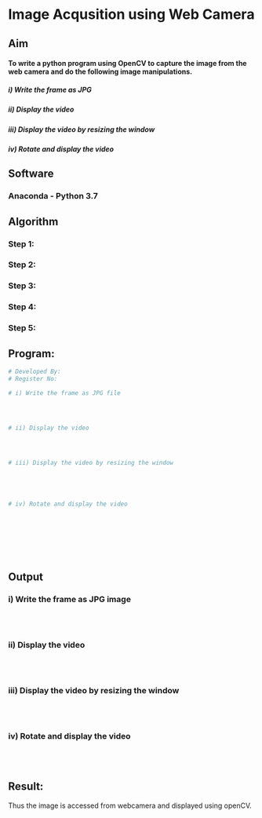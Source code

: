 # Image Acqusition using Web Camera
## Aim
 
#### To write a python program using OpenCV to capture the image from the web camera and do the following image manipulations.
##### i) Write the frame as JPG 
##### ii) Display the video 
##### iii) Display the video by resizing the window
##### iv) Rotate and display the video

## Software 

### Anaconda - Python 3.7

## Algorithm

### Step 1:



### Step 2:



### Step 3:



### Step 4:



### Step 5:



## Program:
``` Python
# Developed By:
# Register No:

# i) Write the frame as JPG file




# ii) Display the video




# iii) Display the video by resizing the window





# iv) Rotate and display the video









```
## Output

### i) Write the frame as JPG image
</br>
</br>


### ii) Display the video
</br>
</br>


### iii) Display the video by resizing the window
</br>
</br>



### iv) Rotate and display the video
</br>
</br>





## Result:
Thus the image is accessed from webcamera and displayed using openCV.
